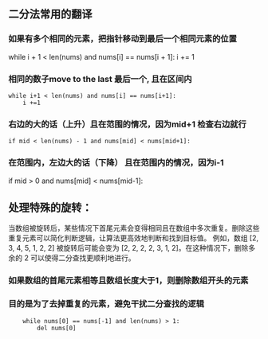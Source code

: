## 二分法常用的翻译
### 如果有多个相同的元素，把指针移动到最后一个相同元素的位置
while i + 1 < len(nums) and nums[i] == nums[i + 1]:
    i += 1

### 相同的数子move to the last 最后一个, 且在区间内
    while i+1 < len(nums) and nums[i] == nums[i+1]:
        i +=1
### 右边的大的话（上升）且在范围的情况，因为mid+1 检查右边就行
    if mid < len(nums) - 1 and nums[mid] < nums[mid+1]:
### 在范围内，左边大的话（下降） 且在范围内的情况，因为i-1
if mid > 0 and nums[mid] < nums[mid-1]:



## 处理特殊的旋转：

当数组被旋转后，某些情况下首尾元素会变得相同且在数组中多次重复。删除这些重复元素可以简化判断逻辑，让算法更高效地判断和找到目标值。
例如，数组 [2, 3, 4, 5, 1, 2, 2] 被旋转后可能会变为 [2, 2, 2, 2, 3, 1, 2]。在这种情况下，删除多余的 2 可以使得二分查找更顺利地进行。
### 如果数组的首尾元素相等且数组长度大于1，则删除数组开头的元素
### 目的是为了去掉重复的元素，避免干扰二分查找的逻辑
        while nums[0] == nums[-1] and len(nums) > 1:
            del nums[0]
